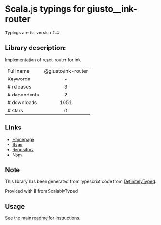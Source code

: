 
# Scala.js typings for giusto__ink-router

Typings are for version 2.4

## Library description:
Implementation of react-router for ink

|                    |                 |
| ------------------ | :-------------: |
| Full name          | @giusto/ink-router |
| Keywords           | - |
| # releases         | 3 |
| # dependents       | 2 |
| # downloads        | 1051 |
| # stars            | 0 |

## Links
- [Homepage](https://github.com/jimmed/ink-router)
- [Bugs](https://github.com/jimmed/ink-router/issues)
- [Repository](https://github.com/lujiajing1126/ink-router)
- [Npm](https://www.npmjs.com/package/%40giusto%2Fink-router)
    


## Note
This library has been generated from typescript code from [DefinitelyTyped](https://definitelytyped.org).

Provided with :purple_heart: from [ScalablyTyped](https://github.com/oyvindberg/ScalablyTyped)

## Usage
See [the main readme](../../readme.md) for instructions.



